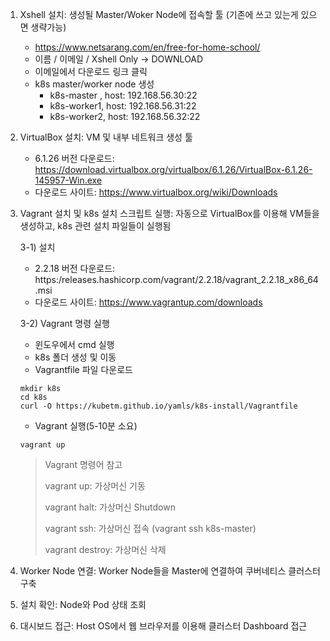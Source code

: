 1. Xshell 설치: 생성될 Master/Woker Node에 접속할 툴 (기존에 쓰고 있는게 있으면 생략가능)

   - https://www.netsarang.com/en/free-for-home-school/
   - 이름 / 이메일 / Xshell Only -> DOWNLOAD
   - 이메일에서 다운로드 링크 클릭
   - k8s master/worker node 생성
     - k8s-master , host: 192.168.56.30:22
     - k8s-worker1, host: 192.168.56.31:22
     - k8s-worker2, host: 192.168.56.32:22

2. VirtualBox 설치: VM 및 내부 네트워크 생성 툴

   - 6.1.26 버전 다운로드: https://download.virtualbox.org/virtualbox/6.1.26/VirtualBox-6.1.26-145957-Win.exe
   - 다운로드 사이트: https://www.virtualbox.org/wiki/Downloads

3. Vagrant 설치 및 k8s 설치 스크립트 실행: 자동으로 VirtualBox를 이용해 VM들을 생성하고, k8s 관련 설치 파일들이 실행됨

   3-1) 설치

   - 2.2.18 버전 다운로드: https:/releases.hashicorp.com/vagrant/2.2.18/vagrant_2.2.18_x86_64.msi
   - 다운로드 사이트: https://www.vagrantup.com/downloads

   3-2) Vagrant 명령 실행

   - 윈도우에서 cmd 실행
   - k8s 폴더 생성 및 이동
   - Vagrantfile 파일 다운로드

   ```
   mkdir k8s
   cd k8s
   curl -O https://kubetm.github.io/yamls/k8s-install/Vagrantfile
   ```

   - Vagrant 실행(5-10분 소요)

   ```
   vagrant up
   ```

   > Vagrant 명령어 참고
   >
   > vagrant up: 가상머신 기동
   >
   > vagrant halt: 가상머신 Shutdown
   >
   > vagrant ssh: 가상머신 접속 (vagrant ssh k8s-master)
   >
   > vagrant destroy: 가상머신 삭제

   

4. Worker Node 연결: Worker Node들을 Master에 연결하여 쿠버네티스 클러스터 구축

5. 설치 확인: Node와 Pod 상태 조회

6. 대시보드 접근: Host OS에서 웹 브라우저를 이용해 클러스터 Dashboard 접근